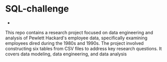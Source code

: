 # SQL-challenge
-
This repo contains a research project focused on data engineering and analysis of Pewlett Hackard's employee data, specifically examining employees dired during the 1980s and 1990s. The project involved constructing six tables from CSV files to address key research questions. It covers data modeling, data engineering, and data analysis
